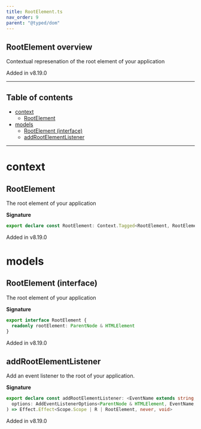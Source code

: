 ```yaml
---
title: RootElement.ts
nav_order: 9
parent: "@typed/dom"
---
```


## RootElement overview

Contextual represenation of the root element of your application

Added in v8.19.0

---

<h2 class="text-delta">Table of contents</h2>

- [context](#context)
  - [RootElement](#rootelement)
- [models](#models)
  - [RootElement (interface)](#rootelement-interface)
  - [addRootElementListener](#addrootelementlistener)

---

# context

## RootElement

The root element of your application

**Signature**

```ts
export declare const RootElement: Context.Tagged<RootElement, RootElement>
```

Added in v8.19.0

# models

## RootElement (interface)

The root element of your application

**Signature**

```ts
export interface RootElement {
  readonly rootElement: ParentNode & HTMLElement
}
```

Added in v8.19.0

## addRootElementListener

Add an event listener to the root of your application.

**Signature**

```ts
export declare const addRootElementListener: <EventName extends string, R = never>(
  options: AddEventListenerOptions<ParentNode & HTMLElement, EventName, R>
) => Effect.Effect<Scope.Scope | R | RootElement, never, void>
```

Added in v8.19.0
